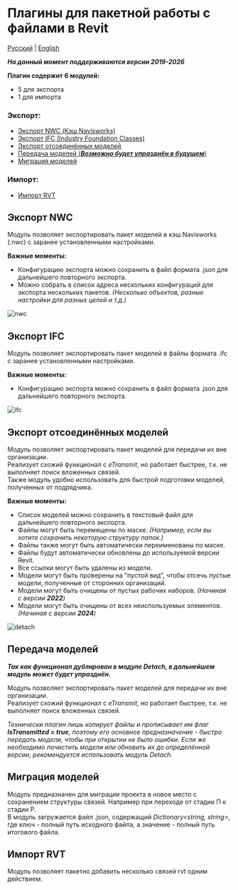 # Плагины для пакетной работы с файлами в Revit

<a href="README.ru-RU.md">Русский</a> | <a href="README.md">English</a>

***На данный момент поддерживаются версии 2019-2026***

  **Плагин содержит 6 модулей:**
  - 5 для экспорта
  - 1 для импорта

 ### Экспорт:
  - [Экспорт NWC (Кэш Navisworks)](#экспорт-nwc)
  - [Экспорт IFC (Industry Foundation Classes)](#экспорт-ifc)
  - [Экспорт отсоединённых моделей](#экспорт-отсоединённых-моделей)
  - [Передача моделей (***Возможно будет упразднён в будущем***)](#передача-моделей)
  - [Миграция моделей](#миграция-моделей)

###  Импорт:
  - [Импорт RVT](#импорт-rvt)

## Экспорт NWC
Модуль позволяет экспортировать пакет моделей в кэш Navisworks (.nwc) с заранее установленными настройками.

  **Важные моменты:**
  - Конфигурацию экспорта можно сохранить в файл формата .json для дальнейшего повторного экспорта.
  - Можно собрать в список адреса нескольких конфигураций для экспорта нескольких пакетов. *(Несколько объектов, разные настройки для разных целей и т.д.)*

![nwc](https://github.com/user-attachments/assets/8a78ce83-3c0b-4ac0-9242-01cb7607a750)

## Экспорт IFC
Модуль позволяет экспортировать пакет моделей в файлы формата .ifc с заранее установленными настройками.

 **Важные моменты:**
  - Конфигурацию экспорта можно сохранить в файл формата .json для дальнейшего повторного экспорта.

![ifc](https://github.com/user-attachments/assets/4fc70ff8-7b1b-4d70-8e90-ede45c8cc59c)

## Экспорт отсоединённых моделей
Модуль позволяет экспортировать пакет моделей для передачи их вне организации.<br>
Реализует схожий функционал с *eTransmit*, но работает быстрее, т.к. не выполняет поиск вложенных связей.<br>
Также модуль удобно использовать для быстрой подготовки моделей, полученных от подрядчика.

  **Важные моменты:**
  - Список моделей можно сохранить в текстовый файл для дальнейшего повторного экспорта.
  - Файлы могут быть перемещены по маске. *(Например, если вы хотите сохранить некоторую структуру папок.)*
  - Файлы также могут быть автоматически переименованы по маске.
  - Файлы будут автоматически обновлены до используемой версии Revit.
  - Все ссылки могут быть удалены из модели.
  - Модели могут быть проверены на "пустой вид", чтобы отсечь пустые модели, полученные от сторонних организаций.
  - Модели могут быть очищены от пустых рабочих наборов. *(Начиная с версии **2022**)*
  - Модели могут быть очищены от всех неиспользуемых элементов. *(Начиная с версии **2024**)*
  
![detach](https://github.com/user-attachments/assets/fc7e8ebe-9ac9-4068-83c8-ff91a0c64e9c)

## Передача моделей
***Так как функционал дублирован в модуле Detach, в дальнейшем модуль может будет упразднён.*** <br>

Модуль позволяет экспортировать пакет моделей для передачи их вне организации. <br>
Реализует схожий функционал с *eTransmit*, но работает быстрее, т.к. не выполняет поиск вложенных связей. <br>

*Технически плагин лишь копирует файлы и прописывает им флаг **IsTransmitted = true**, поэтому его основное предназначение - быстро передать модели, чтобы при открытии не было ошибки.
Если же необходимо почистить модели или обновить их до определённой версии, рекомендуется использовать модуль Detach.*

## Миграция моделей
Модуль предназначен для миграции проекта в новое место с сохранением структуры связей. Например при переходе от стадии П к стадии Р. <br>
В модуль загружается файл .json, содержащий *Dictionary<string, string>*, где ключ - полный путь исходного файла, а значение - полный путь итогового файла.

## Импорт RVT
Модуль позволяет пакетно добавить несколько связей rvt одним действием.
